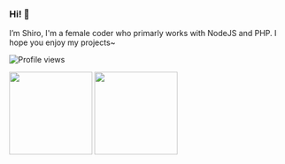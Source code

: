 ### Hi! 👋

I’m Shiro, I'm a female coder who primarly works with NodeJS and PHP. I hope you enjoy my projects~

![Profile views](https://komarev.com/ghpvc/?username=ShiroBlank)
<p float="left">
  <img src="https://github-readme-stats.vercel.app/api?username=ShiroBlank&show_icons=true&count_private=true&theme=dracula" height="150">
  <img src="https://github-readme-stats.vercel.app/api/top-langs/?username=ShiroBlank&layout=compact&theme=dracula" height="150">
</p>

